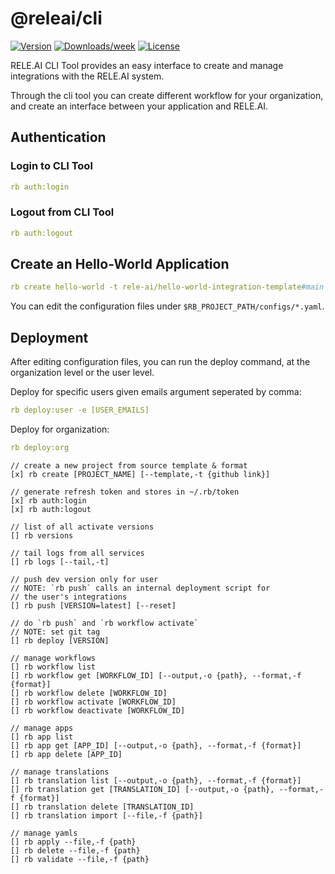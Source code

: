 @releai/cli
===========
[![Version](https://img.shields.io/npm/v/@releai/cli.svg)](https://npmjs.org/package/@releai/cli)
[![Downloads/week](https://img.shields.io/npm/dw/@releai/cli.svg)](https://npmjs.org/package/@releai/cli)
[![License](https://img.shields.io/npm/l/@releai/cli.svg)](https://github.com/rele-ai/cli/blob/master/package.json)

RELE.AI CLI Tool provides an easy interface to create and manage integrations with the RELE.AI system.

Through the cli tool you can create different workflow for your organization, and create an interface between your application and RELE.AI.

## Authentication
### Login to CLI Tool
```yaml
rb auth:login
```

### Logout from CLI Tool
```yaml
rb auth:logout
```

## Create an Hello-World Application
```yaml
rb create hello-world -t rele-ai/hello-world-integration-template#main
```

You can edit the configuration files under `$RB_PROJECT_PATH/configs/*.yaml`.

## Deployment
After editing configuration files, you can run the deploy command, at the organization level or the user level.

Deploy for specific users given emails argument seperated by comma:
```yaml
rb deploy:user -e [USER_EMAILS]
```
Deploy for organization:
```yaml
rb deploy:org
```

```
// create a new project from source template & format
[x] rb create [PROJECT_NAME] [--template,-t {github link}]

// generate refresh token and stores in ~/.rb/token
[x] rb auth:login
[x] rb auth:logout

// list of all activate versions
[] rb versions

// tail logs from all services
[] rb logs [--tail,-t]

// push dev version only for user
// NOTE: `rb push` calls an internal deployment script for
// the user's integrations
[] rb push [VERSION=latest] [--reset]

// do `rb push` and `rb workflow activate`
// NOTE: set git tag
[] rb deploy [VERSION]

// manage workflows
[] rb workflow list
[] rb workflow get [WORKFLOW_ID] [--output,-o {path}, --format,-f {format}]
[] rb workflow delete [WORKFLOW_ID]
[] rb workflow activate [WORKFLOW_ID]
[] rb workflow deactivate [WORKFLOW_ID]

// manage apps
[] rb app list
[] rb app get [APP_ID] [--output,-o {path}, --format,-f {format}]
[] rb app delete [APP_ID]

// manage translations
[] rb translation list [--output,-o {path}, --format,-f {format}]
[] rb translation get [TRANSLATION_ID] [--output,-o {path}, --format,-f {format}]
[] rb translation delete [TRANSLATION_ID]
[] rb translation import [--file,-f {path}]

// manage yamls
[] rb apply --file,-f {path}
[] rb delete --file,-f {path}
[] rb validate --file,-f {path}
```
